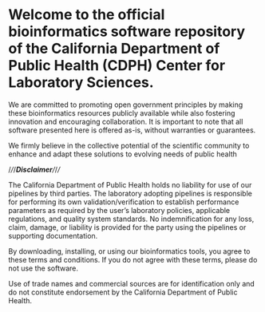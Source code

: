 # Welcome to the official bioinformatics software repository of the California Department of Public Health (CDPH) Center for Laboratory Sciences.

We are committed to promoting open government principles by making these bioinformatics resources publicly available while also fostering innovation and encouraging collaboration. It is important to note that all software presented here is offered as-is, without warranties or guarantees.

We firmly believe in the collective potential of the scientific community to enhance and adapt these solutions to evolving needs of public health


/*/*/****Disclaimer***/*/*/*

The California Department of Public Health holds no liability for use of our pipelines by third parties. The laboratory adopting pipelines is responsible for performing its own validation/verification to establish performance parameters as required by the user’s laboratory policies, applicable regulations, and quality system standards. No indemnification for any loss, claim, damage, or liability is provided for the party using the pipelines or supporting documentation. 

By downloading, installing, or using our bioinformatics tools, you agree to these terms and conditions. If you do not agree with these terms, please do not use the software. 

Use of trade names and commercial sources are for identification only and do not constitute endorsement by the California Department of Public Health.


<!--
🧙 Remember, you can do mighty things with the power of [Markdown](https://docs.github.com/github/writing-on-github/getting-started-with-writing-and-formatting-on-github/basic-writing-and-formatting-syntax)
-->

